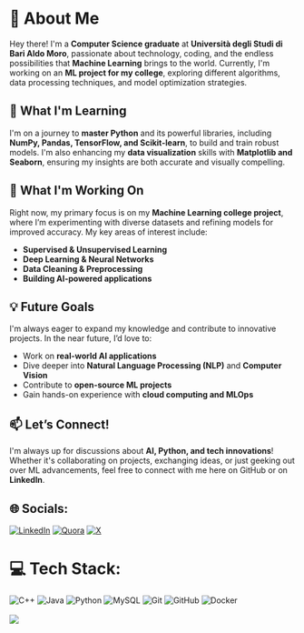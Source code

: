 # 💫 About Me  

Hey there! I'm a **Computer Science graduate** at **Università degli Studi di Bari Aldo Moro**, passionate about technology, coding, and the endless possibilities that **Machine Learning** brings to the world. Currently, I'm working on an **ML project for my college**, exploring different algorithms, data processing techniques, and model optimization strategies.  

## 🌱 What I'm Learning  
I'm on a journey to **master Python** and its powerful libraries, including **NumPy, Pandas, TensorFlow, and Scikit-learn**, to build and train robust models. I'm also enhancing my **data visualization** skills with **Matplotlib and Seaborn**, ensuring my insights are both accurate and visually compelling.  

## 🔭 What I'm Working On  
Right now, my primary focus is on my **Machine Learning college project**, where I’m experimenting with diverse datasets and refining models for improved accuracy. My key areas of interest include:  
- **Supervised & Unsupervised Learning**  
- **Deep Learning & Neural Networks**  
- **Data Cleaning & Preprocessing**  
- **Building AI-powered applications**  

## 💡 Future Goals  
I'm always eager to expand my knowledge and contribute to innovative projects. In the near future, I’d love to:  
- Work on **real-world AI applications**  
- Dive deeper into **Natural Language Processing (NLP)** and **Computer Vision**  
- Contribute to **open-source ML projects**
- Gain hands-on experience with **cloud computing and MLOps**  

## 📫 Let’s Connect!  
I'm always up for discussions about **AI, Python, and tech innovations**! Whether it's collaborating on projects, exchanging ideas, or just geeking out over ML advancements, feel free to connect with me here on GitHub or on **LinkedIn**.

## 🌐 Socials:
[![LinkedIn](https://img.shields.io/badge/LinkedIn-%230077B5.svg?logo=linkedin&logoColor=white)](https://linkedin.com/in/MicheleGrieco92) [![Quora](https://img.shields.io/badge/Quora-%23B92B27.svg?logo=Quora&logoColor=white)](https://quora.com/profile/MicheleGrieco) [![X](https://img.shields.io/badge/X-black.svg?logo=X&logoColor=white)](https://x.com/_michelegrieco_)

# 💻 Tech Stack:
![C++](https://img.shields.io/badge/c++-%2300599C.svg?style=for-the-badge&logo=c%2B%2B&logoColor=white) ![Java](https://img.shields.io/badge/java-%23ED8B00.svg?style=for-the-badge&logo=openjdk&logoColor=white) ![Python](https://img.shields.io/badge/python-3670A0?style=for-the-badge&logo=python&logoColor=ffdd54) ![MySQL](https://img.shields.io/badge/mysql-4479A1.svg?style=for-the-badge&logo=mysql&logoColor=white) ![Git](https://img.shields.io/badge/git-%23F05033.svg?style=for-the-badge&logo=git&logoColor=white) ![GitHub](https://img.shields.io/badge/github-%23121011.svg?style=for-the-badge&logo=github&logoColor=white) ![Docker](https://img.shields.io/badge/docker-%230db7ed.svg?style=for-the-badge&logo=docker&logoColor=white) <br/>
<br>
![](https://github-readme-stats.vercel.app/api/top-langs/?username=MicheleGrieco&theme=calm&hide_border=false&include_all_commits=true&count_private=true&layout=compact)
<!-- Proudly created with GPRM ( https://gprm.itsvg.in ) -->
